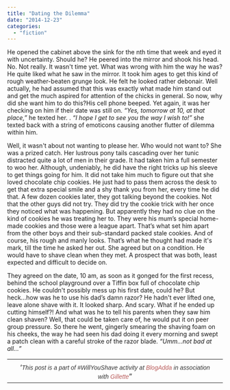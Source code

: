 ```yaml
---
title: "Dating the Dilemma"
date: "2014-12-23"
categories: 
  - "fiction"
---
```


He opened the cabinet above the sink for the nth time that week and eyed it with uncertainty. Should he? He peered into the mirror and shook his head. No. Not really. It wasn't time yet. What was wrong with him the way he was? He quite liked what he saw in the mirror. It took him ages to get this kind of rough weather-beaten grunge look. He felt he looked rather debonair. Well actually, he had assumed that this was exactly what made him stand out and get the much aspired for attention of the chicks in general. So now, why did she want him to do this?His cell phone beeped. Yet again, it was her checking on him if their date was still on. _“Yes, tomorrow at 10, at that place,”_ he texted her. . _“I hope I get to see you the way I wish to!”_ she texted back with a string of emoticons causing another flutter of dilemma within him.

Well, it wasn't about not wanting to please her. Who would not want to? She was a prized catch. Her lustrous pony tails cascading over her tunic distracted quite a lot of men in their grade. It had taken him a full semester to woo her. Although, undeniably, he did have the right tricks up his sleeve to get things going for him. It did not take him much to figure out that she loved chocolate chip cookies. He just had to pass them across the desk to get that extra special smile and a shy thank you from her, every time he did that. A few dozen cookies later, they got talking beyond the cookies. Not that the other guys did not try. They did try the cookie trick with her once they noticed what was happening. But apparently they had no clue on the kind of cookies he was treating her to. They were his mum’s special home-made cookies and those were a league apart. That’s what set him apart from the other boys and their sub-standard packed stale cookies. And of course, his rough and manly looks. That’s what he thought had made it's mark, till the time he asked her out. She agreed but on a condition. He would have to shave clean when they met. A prospect that was both, least expected and difficult to decide on.

They agreed on the date, 10 am, as soon as it gonged for the first recess, behind the school playground over a Tiffin box full of chocolate chip cookies. He couldn't possibly mess up his first date, could he? But heck...how was he to use his dad’s damn razor? He hadn't ever lifted one, leave alone shave with it. It looked sharp. And scary. What if he ended up cutting himself?! And what was he to tell his parents when they saw him clean shaven? Well, that could be taken care of, he would put it on peer group pressure. So there he went, gingerly smearing the shaving foam on his cheeks, the way he had seen his dad doing it every morning and swept a patch clean with a careful stroke of the razor blade. _“Umm...not bad at all…”_

<table class="tr-caption-container" style="margin-left: auto; margin-right: auto; text-align: center;" cellspacing="0" cellpadding="0" align="center"><tbody><tr><td style="text-align: center;"></td></tr><tr><td class="tr-caption" style="text-align: center;">‘<em style="background-color: white; color: #333333; font-family: 'trebuchet ms', verdana, sans-serif; font-size: 14px; line-height: 19px; text-align: left;">This post is a part of #WillYouShave activity at&nbsp;<a style="color: #b85b5a; text-decoration: none;" title="BlogAdda" href="http://www.blogadda.com/">BlogAdda</a>&nbsp;in association with&nbsp;<a style="color: #b85b5a; text-decoration: none;" title="Gillette" href="http://www.flipkart.com/gillette" target="_blank">Gillette</a></em>”</td></tr></tbody></table>

